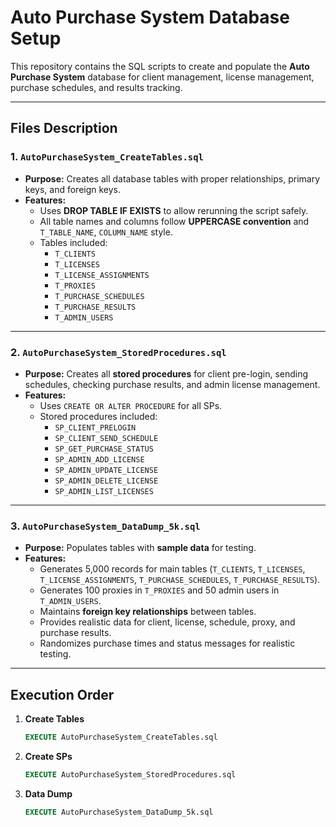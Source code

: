 # Auto Purchase System Database Setup

This repository contains the SQL scripts to create and populate the **Auto Purchase System** database for client management, license management, purchase schedules, and results tracking.

---

## **Files Description**

### 1. `AutoPurchaseSystem_CreateTables.sql`
- **Purpose:** Creates all database tables with proper relationships, primary keys, and foreign keys.
- **Features:**
  - Uses **DROP TABLE IF EXISTS** to allow rerunning the script safely.
  - All table names and columns follow **UPPERCASE convention** and `T_TABLE_NAME`, `COLUMN_NAME` style.
  - Tables included:
    - `T_CLIENTS`
    - `T_LICENSES`
    - `T_LICENSE_ASSIGNMENTS`
    - `T_PROXIES`
    - `T_PURCHASE_SCHEDULES`
    - `T_PURCHASE_RESULTS`
    - `T_ADMIN_USERS`

---

### 2. `AutoPurchaseSystem_StoredProcedures.sql`
- **Purpose:** Creates all **stored procedures** for client pre-login, sending schedules, checking purchase results, and admin license management.
- **Features:**
  - Uses `CREATE OR ALTER PROCEDURE` for all SPs.
  - Stored procedures included:
    - `SP_CLIENT_PRELOGIN`
    - `SP_CLIENT_SEND_SCHEDULE`
    - `SP_GET_PURCHASE_STATUS`
    - `SP_ADMIN_ADD_LICENSE`
    - `SP_ADMIN_UPDATE_LICENSE`
    - `SP_ADMIN_DELETE_LICENSE`
    - `SP_ADMIN_LIST_LICENSES`

---

### 3. `AutoPurchaseSystem_DataDump_5k.sql`
- **Purpose:** Populates tables with **sample data** for testing.
- **Features:**
  - Generates 5,000 records for main tables (`T_CLIENTS`, `T_LICENSES`, `T_LICENSE_ASSIGNMENTS`, `T_PURCHASE_SCHEDULES`, `T_PURCHASE_RESULTS`).
  - Generates 100 proxies in `T_PROXIES` and 50 admin users in `T_ADMIN_USERS`.
  - Maintains **foreign key relationships** between tables.
  - Provides realistic data for client, license, schedule, proxy, and purchase results.
  - Randomizes purchase times and status messages for realistic testing.

---

## **Execution Order**

1. **Create Tables**
   ```sql
   EXECUTE AutoPurchaseSystem_CreateTables.sql

2. **Create SPs**
   ```sql
   EXECUTE AutoPurchaseSystem_StoredProcedures.sql

3. **Data Dump**
   ```sql
   EXECUTE AutoPurchaseSystem_DataDump_5k.sql

